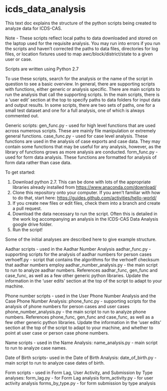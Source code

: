 # icds_data_analysis

This text doc explains the structure of the python scripts being created to analyze data for ICDS-CAS.

Note - These scripts reflect local paths to data downloaded and stored on the laptop used for the requisite analysis.  You may run into errors if you run the scripts and haven’t corrected the paths to data files, directories for log files, or location fixtures used to map awc/block/district/state to a given user or case.

Scripts are written using Python 2.7

To use these scripts, search for the analysis or the name of the script in question to see a basic overview.  In general, there are supporting scripts with functions, either generic or analysis specific.  There are main scripts to run the analysis that call the supporting scripts.  In the main scripts, there is a ‘user edit’ section at the top to specify paths to data folders for input data and output results.  In some scripts, there are two sets of paths, one for a small test dataset and one for a full analysis, one of which is always commented out.

Generic scripts:
gen_func.py - used for high level functions that are used across numerous scripts.  These are mainly file manipulation or extremely general functions.
case_func.py - used for case level analysis.  These functions are used in the analysis of case exports and case data.  They may contain some functions that may be useful for any analysis, however, as the library of functions grows as more analysis are conducted.
form_func.py - used for form data analysis.  These functions are formatted for analysis of form data rather than case data.

To get started:
1. Download python 2.7.  This can be done with lots of the appropriate libraries already installed from https://www.anaconda.com/download/
2. Clone this repository onto your computer.  If you aren't familiar with how to do that, start here: https://guides.github.com/activities/hello-world/
3. If you create new files or edit files, check them into a branch and create a pull request.
4. Download the data necessary to run the script.  Often this is detailed in the work log accompanying an analysis in the ICDS-CAS Data Analysis google drive folder.
5. Run the script!

Some of the initial analyses are described here to give example structure.

Aadhar scripts - used in the Aadhar Number Analysis
aadhar_func.py - supporting scripts for the analysis of aadhar numbers for person cases
verhoeff.py - script that contains the algorithms for the verhoeff checksum that aadhar numbers employ
aadhar_number_analysis.py - the main script to run to analyze aadhar numbers.  References aadhar_func, gen_func and case_func, as well as a few other generic python libraries.  Update the information in the ‘user edits’ section at the top of the script to adapt to your machine.

Phone number scripts - used in the User Phone Number Analysis and the Case Phone Number Analysis:
phone_func.py - supporting scripts for the analysis of phone numbers for person cases and user cases
phone_number_analysis.py - the main script to run to analyze phone numbers.  References phone_func, gen_func and case_func, as well as a few other generic python libraries.  Update the information in the ‘user edits’ section at the top of the script to adapt to your machine, and whether to point at user case or person case phone numbers.

Name scripts - used in the Name Analysis:
name_analysis.py - main script to run to analyze case names.

Date of Birth scripts- used in the Date of Birth Analysis:
date_of_birth.py - main script to run to analyze case dates of birth.

Form scripts - used in Form Lag, User Activity, and Submission by Type analyses:
form_lag.py - for Form Lag analysis
form_activity.py - for user activity analysis
forms_by_type.py - for form submission by type analysis
